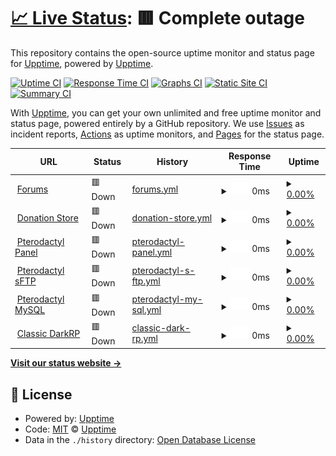 # [📈 Live Status](https://status.undeadservers.org): <!--live status--> **🟥 Complete outage**

This repository contains the open-source uptime monitor and status page for [Upptime](https://upptime.js.org), powered by [Upptime](https://github.com/upptime/upptime).

[![Uptime CI](https://github.com/reformscripts/undead-uptime/workflows/Uptime%20CI/badge.svg)](https://github.com/reformscripts/undead-uptime/actions?query=workflow%3A%22Uptime+CI%22)
[![Response Time CI](https://github.com/reformscripts/undead-uptime/workflows/Response%20Time%20CI/badge.svg)](https://github.com/reformscripts/undead-uptime/actions?query=workflow%3A%22Response+Time+CI%22)
[![Graphs CI](https://github.com/reformscripts/undead-uptime/workflows/Graphs%20CI/badge.svg)](https://github.com/reformscripts/undead-uptime/actions?query=workflow%3A%22Graphs+CI%22)
[![Static Site CI](https://github.com/reformscripts/undead-uptime/workflows/Static%20Site%20CI/badge.svg)](https://github.com/reformscripts/undead-uptime/actions?query=workflow%3A%22Static+Site+CI%22)
[![Summary CI](https://github.com/reformscripts/undead-uptime/workflows/Summary%20CI/badge.svg)](https://github.com/reformscripts/undead-uptime/actions?query=workflow%3A%22Summary+CI%22)

With [Upptime](https://upptime.js.org), you can get your own unlimited and free uptime monitor and status page, powered entirely by a GitHub repository. We use [Issues](https://github.com/upptime/upptime/issues) as incident reports, [Actions](https://github.com/reformscripts/undead-uptime/actions) as uptime monitors, and [Pages](https://status.undeadservers.org) for the status page.

<!--start: status pages-->
<!-- This summary is generated by Upptime (https://github.com/upptime/upptime) -->
<!-- Do not edit this manually, your changes will be overwritten -->
<!-- prettier-ignore -->
| URL | Status | History | Response Time | Uptime |
| --- | ------ | ------- | ------------- | ------ |
| <img alt="" src="https://icons.duckduckgo.com/ip3/undeadservers.org.ico" height="13"> [Forums](https://undeadservers.org) | 🟥 Down | [forums.yml](https://github.com/reformscripts/undead-uptime/commits/HEAD/history/forums.yml) | <details><summary><img alt="Response time graph" src="./graphs/forums/response-time-week.png" height="20"> 0ms</summary><br><a href="https://status.undeadservers.org/history/forums"><img alt="Response time 0" src="https://img.shields.io/endpoint?url=https%3A%2F%2Fraw.githubusercontent.com%2Freformscripts%2Fundead-uptime%2FHEAD%2Fapi%2Fforums%2Fresponse-time.json"></a><br><a href="https://status.undeadservers.org/history/forums"><img alt="24-hour response time 0" src="https://img.shields.io/endpoint?url=https%3A%2F%2Fraw.githubusercontent.com%2Freformscripts%2Fundead-uptime%2FHEAD%2Fapi%2Fforums%2Fresponse-time-day.json"></a><br><a href="https://status.undeadservers.org/history/forums"><img alt="7-day response time 0" src="https://img.shields.io/endpoint?url=https%3A%2F%2Fraw.githubusercontent.com%2Freformscripts%2Fundead-uptime%2FHEAD%2Fapi%2Fforums%2Fresponse-time-week.json"></a><br><a href="https://status.undeadservers.org/history/forums"><img alt="30-day response time 0" src="https://img.shields.io/endpoint?url=https%3A%2F%2Fraw.githubusercontent.com%2Freformscripts%2Fundead-uptime%2FHEAD%2Fapi%2Fforums%2Fresponse-time-month.json"></a><br><a href="https://status.undeadservers.org/history/forums"><img alt="1-year response time 0" src="https://img.shields.io/endpoint?url=https%3A%2F%2Fraw.githubusercontent.com%2Freformscripts%2Fundead-uptime%2FHEAD%2Fapi%2Fforums%2Fresponse-time-year.json"></a></details> | <details><summary><a href="https://status.undeadservers.org/history/forums">0.00%</a></summary><a href="https://status.undeadservers.org/history/forums"><img alt="All-time uptime 3.76%" src="https://img.shields.io/endpoint?url=https%3A%2F%2Fraw.githubusercontent.com%2Freformscripts%2Fundead-uptime%2FHEAD%2Fapi%2Fforums%2Fuptime.json"></a><br><a href="https://status.undeadservers.org/history/forums"><img alt="24-hour uptime 0.00%" src="https://img.shields.io/endpoint?url=https%3A%2F%2Fraw.githubusercontent.com%2Freformscripts%2Fundead-uptime%2FHEAD%2Fapi%2Fforums%2Fuptime-day.json"></a><br><a href="https://status.undeadservers.org/history/forums"><img alt="7-day uptime 0.00%" src="https://img.shields.io/endpoint?url=https%3A%2F%2Fraw.githubusercontent.com%2Freformscripts%2Fundead-uptime%2FHEAD%2Fapi%2Fforums%2Fuptime-week.json"></a><br><a href="https://status.undeadservers.org/history/forums"><img alt="30-day uptime 1.38%" src="https://img.shields.io/endpoint?url=https%3A%2F%2Fraw.githubusercontent.com%2Freformscripts%2Fundead-uptime%2FHEAD%2Fapi%2Fforums%2Fuptime-month.json"></a><br><a href="https://status.undeadservers.org/history/forums"><img alt="1-year uptime 0.00%" src="https://img.shields.io/endpoint?url=https%3A%2F%2Fraw.githubusercontent.com%2Freformscripts%2Fundead-uptime%2FHEAD%2Fapi%2Fforums%2Fuptime-year.json"></a></details>
| <img alt="" src="https://icons.duckduckgo.com/ip3/store.undeadservers.org.ico" height="13"> [Donation Store](https://store.undeadservers.org) | 🟥 Down | [donation-store.yml](https://github.com/reformscripts/undead-uptime/commits/HEAD/history/donation-store.yml) | <details><summary><img alt="Response time graph" src="./graphs/donation-store/response-time-week.png" height="20"> 0ms</summary><br><a href="https://status.undeadservers.org/history/donation-store"><img alt="Response time 0" src="https://img.shields.io/endpoint?url=https%3A%2F%2Fraw.githubusercontent.com%2Freformscripts%2Fundead-uptime%2FHEAD%2Fapi%2Fdonation-store%2Fresponse-time.json"></a><br><a href="https://status.undeadservers.org/history/donation-store"><img alt="24-hour response time 0" src="https://img.shields.io/endpoint?url=https%3A%2F%2Fraw.githubusercontent.com%2Freformscripts%2Fundead-uptime%2FHEAD%2Fapi%2Fdonation-store%2Fresponse-time-day.json"></a><br><a href="https://status.undeadservers.org/history/donation-store"><img alt="7-day response time 0" src="https://img.shields.io/endpoint?url=https%3A%2F%2Fraw.githubusercontent.com%2Freformscripts%2Fundead-uptime%2FHEAD%2Fapi%2Fdonation-store%2Fresponse-time-week.json"></a><br><a href="https://status.undeadservers.org/history/donation-store"><img alt="30-day response time 0" src="https://img.shields.io/endpoint?url=https%3A%2F%2Fraw.githubusercontent.com%2Freformscripts%2Fundead-uptime%2FHEAD%2Fapi%2Fdonation-store%2Fresponse-time-month.json"></a><br><a href="https://status.undeadservers.org/history/donation-store"><img alt="1-year response time 0" src="https://img.shields.io/endpoint?url=https%3A%2F%2Fraw.githubusercontent.com%2Freformscripts%2Fundead-uptime%2FHEAD%2Fapi%2Fdonation-store%2Fresponse-time-year.json"></a></details> | <details><summary><a href="https://status.undeadservers.org/history/donation-store">0.00%</a></summary><a href="https://status.undeadservers.org/history/donation-store"><img alt="All-time uptime 3.75%" src="https://img.shields.io/endpoint?url=https%3A%2F%2Fraw.githubusercontent.com%2Freformscripts%2Fundead-uptime%2FHEAD%2Fapi%2Fdonation-store%2Fuptime.json"></a><br><a href="https://status.undeadservers.org/history/donation-store"><img alt="24-hour uptime 0.00%" src="https://img.shields.io/endpoint?url=https%3A%2F%2Fraw.githubusercontent.com%2Freformscripts%2Fundead-uptime%2FHEAD%2Fapi%2Fdonation-store%2Fuptime-day.json"></a><br><a href="https://status.undeadservers.org/history/donation-store"><img alt="7-day uptime 0.00%" src="https://img.shields.io/endpoint?url=https%3A%2F%2Fraw.githubusercontent.com%2Freformscripts%2Fundead-uptime%2FHEAD%2Fapi%2Fdonation-store%2Fuptime-week.json"></a><br><a href="https://status.undeadservers.org/history/donation-store"><img alt="30-day uptime 1.38%" src="https://img.shields.io/endpoint?url=https%3A%2F%2Fraw.githubusercontent.com%2Freformscripts%2Fundead-uptime%2FHEAD%2Fapi%2Fdonation-store%2Fuptime-month.json"></a><br><a href="https://status.undeadservers.org/history/donation-store"><img alt="1-year uptime 0.00%" src="https://img.shields.io/endpoint?url=https%3A%2F%2Fraw.githubusercontent.com%2Freformscripts%2Fundead-uptime%2FHEAD%2Fapi%2Fdonation-store%2Fuptime-year.json"></a></details>
| <img alt="" src="https://icons.duckduckgo.com/ip3/undead-panel.com.ico" height="13"> [Pterodactyl Panel](https://undead-panel.com) | 🟥 Down | [pterodactyl-panel.yml](https://github.com/reformscripts/undead-uptime/commits/HEAD/history/pterodactyl-panel.yml) | <details><summary><img alt="Response time graph" src="./graphs/pterodactyl-panel/response-time-week.png" height="20"> 0ms</summary><br><a href="https://status.undeadservers.org/history/pterodactyl-panel"><img alt="Response time 0" src="https://img.shields.io/endpoint?url=https%3A%2F%2Fraw.githubusercontent.com%2Freformscripts%2Fundead-uptime%2FHEAD%2Fapi%2Fpterodactyl-panel%2Fresponse-time.json"></a><br><a href="https://status.undeadservers.org/history/pterodactyl-panel"><img alt="24-hour response time 0" src="https://img.shields.io/endpoint?url=https%3A%2F%2Fraw.githubusercontent.com%2Freformscripts%2Fundead-uptime%2FHEAD%2Fapi%2Fpterodactyl-panel%2Fresponse-time-day.json"></a><br><a href="https://status.undeadservers.org/history/pterodactyl-panel"><img alt="7-day response time 0" src="https://img.shields.io/endpoint?url=https%3A%2F%2Fraw.githubusercontent.com%2Freformscripts%2Fundead-uptime%2FHEAD%2Fapi%2Fpterodactyl-panel%2Fresponse-time-week.json"></a><br><a href="https://status.undeadservers.org/history/pterodactyl-panel"><img alt="30-day response time 0" src="https://img.shields.io/endpoint?url=https%3A%2F%2Fraw.githubusercontent.com%2Freformscripts%2Fundead-uptime%2FHEAD%2Fapi%2Fpterodactyl-panel%2Fresponse-time-month.json"></a><br><a href="https://status.undeadservers.org/history/pterodactyl-panel"><img alt="1-year response time 0" src="https://img.shields.io/endpoint?url=https%3A%2F%2Fraw.githubusercontent.com%2Freformscripts%2Fundead-uptime%2FHEAD%2Fapi%2Fpterodactyl-panel%2Fresponse-time-year.json"></a></details> | <details><summary><a href="https://status.undeadservers.org/history/pterodactyl-panel">0.00%</a></summary><a href="https://status.undeadservers.org/history/pterodactyl-panel"><img alt="All-time uptime 12.42%" src="https://img.shields.io/endpoint?url=https%3A%2F%2Fraw.githubusercontent.com%2Freformscripts%2Fundead-uptime%2FHEAD%2Fapi%2Fpterodactyl-panel%2Fuptime.json"></a><br><a href="https://status.undeadservers.org/history/pterodactyl-panel"><img alt="24-hour uptime 0.00%" src="https://img.shields.io/endpoint?url=https%3A%2F%2Fraw.githubusercontent.com%2Freformscripts%2Fundead-uptime%2FHEAD%2Fapi%2Fpterodactyl-panel%2Fuptime-day.json"></a><br><a href="https://status.undeadservers.org/history/pterodactyl-panel"><img alt="7-day uptime 0.00%" src="https://img.shields.io/endpoint?url=https%3A%2F%2Fraw.githubusercontent.com%2Freformscripts%2Fundead-uptime%2FHEAD%2Fapi%2Fpterodactyl-panel%2Fuptime-week.json"></a><br><a href="https://status.undeadservers.org/history/pterodactyl-panel"><img alt="30-day uptime 1.38%" src="https://img.shields.io/endpoint?url=https%3A%2F%2Fraw.githubusercontent.com%2Freformscripts%2Fundead-uptime%2FHEAD%2Fapi%2Fpterodactyl-panel%2Fuptime-month.json"></a><br><a href="https://status.undeadservers.org/history/pterodactyl-panel"><img alt="1-year uptime 0.00%" src="https://img.shields.io/endpoint?url=https%3A%2F%2Fraw.githubusercontent.com%2Freformscripts%2Fundead-uptime%2FHEAD%2Fapi%2Fpterodactyl-panel%2Fuptime-year.json"></a></details>
| <img alt="" src="https://icons.duckduckgo.com/ip3/undead-panel.com.ico" height="13"> [Pterodactyl sFTP](https://undead-panel.com) | 🟥 Down | [pterodactyl-s-ftp.yml](https://github.com/reformscripts/undead-uptime/commits/HEAD/history/pterodactyl-s-ftp.yml) | <details><summary><img alt="Response time graph" src="./graphs/pterodactyl-s-ftp/response-time-week.png" height="20"> 0ms</summary><br><a href="https://status.undeadservers.org/history/pterodactyl-s-ftp"><img alt="Response time 0" src="https://img.shields.io/endpoint?url=https%3A%2F%2Fraw.githubusercontent.com%2Freformscripts%2Fundead-uptime%2FHEAD%2Fapi%2Fpterodactyl-s-ftp%2Fresponse-time.json"></a><br><a href="https://status.undeadservers.org/history/pterodactyl-s-ftp"><img alt="24-hour response time 0" src="https://img.shields.io/endpoint?url=https%3A%2F%2Fraw.githubusercontent.com%2Freformscripts%2Fundead-uptime%2FHEAD%2Fapi%2Fpterodactyl-s-ftp%2Fresponse-time-day.json"></a><br><a href="https://status.undeadservers.org/history/pterodactyl-s-ftp"><img alt="7-day response time 0" src="https://img.shields.io/endpoint?url=https%3A%2F%2Fraw.githubusercontent.com%2Freformscripts%2Fundead-uptime%2FHEAD%2Fapi%2Fpterodactyl-s-ftp%2Fresponse-time-week.json"></a><br><a href="https://status.undeadservers.org/history/pterodactyl-s-ftp"><img alt="30-day response time 0" src="https://img.shields.io/endpoint?url=https%3A%2F%2Fraw.githubusercontent.com%2Freformscripts%2Fundead-uptime%2FHEAD%2Fapi%2Fpterodactyl-s-ftp%2Fresponse-time-month.json"></a><br><a href="https://status.undeadservers.org/history/pterodactyl-s-ftp"><img alt="1-year response time 0" src="https://img.shields.io/endpoint?url=https%3A%2F%2Fraw.githubusercontent.com%2Freformscripts%2Fundead-uptime%2FHEAD%2Fapi%2Fpterodactyl-s-ftp%2Fresponse-time-year.json"></a></details> | <details><summary><a href="https://status.undeadservers.org/history/pterodactyl-s-ftp">0.00%</a></summary><a href="https://status.undeadservers.org/history/pterodactyl-s-ftp"><img alt="All-time uptime 12.41%" src="https://img.shields.io/endpoint?url=https%3A%2F%2Fraw.githubusercontent.com%2Freformscripts%2Fundead-uptime%2FHEAD%2Fapi%2Fpterodactyl-s-ftp%2Fuptime.json"></a><br><a href="https://status.undeadservers.org/history/pterodactyl-s-ftp"><img alt="24-hour uptime 0.00%" src="https://img.shields.io/endpoint?url=https%3A%2F%2Fraw.githubusercontent.com%2Freformscripts%2Fundead-uptime%2FHEAD%2Fapi%2Fpterodactyl-s-ftp%2Fuptime-day.json"></a><br><a href="https://status.undeadservers.org/history/pterodactyl-s-ftp"><img alt="7-day uptime 0.00%" src="https://img.shields.io/endpoint?url=https%3A%2F%2Fraw.githubusercontent.com%2Freformscripts%2Fundead-uptime%2FHEAD%2Fapi%2Fpterodactyl-s-ftp%2Fuptime-week.json"></a><br><a href="https://status.undeadservers.org/history/pterodactyl-s-ftp"><img alt="30-day uptime 1.38%" src="https://img.shields.io/endpoint?url=https%3A%2F%2Fraw.githubusercontent.com%2Freformscripts%2Fundead-uptime%2FHEAD%2Fapi%2Fpterodactyl-s-ftp%2Fuptime-month.json"></a><br><a href="https://status.undeadservers.org/history/pterodactyl-s-ftp"><img alt="1-year uptime 0.00%" src="https://img.shields.io/endpoint?url=https%3A%2F%2Fraw.githubusercontent.com%2Freformscripts%2Fundead-uptime%2FHEAD%2Fapi%2Fpterodactyl-s-ftp%2Fuptime-year.json"></a></details>
| <img alt="" src="https://icons.duckduckgo.com/ip3/undead-panel.com.ico" height="13"> [Pterodactyl MySQL](https://undead-panel.com) | 🟥 Down | [pterodactyl-my-sql.yml](https://github.com/reformscripts/undead-uptime/commits/HEAD/history/pterodactyl-my-sql.yml) | <details><summary><img alt="Response time graph" src="./graphs/pterodactyl-my-sql/response-time-week.png" height="20"> 0ms</summary><br><a href="https://status.undeadservers.org/history/pterodactyl-my-sql"><img alt="Response time 0" src="https://img.shields.io/endpoint?url=https%3A%2F%2Fraw.githubusercontent.com%2Freformscripts%2Fundead-uptime%2FHEAD%2Fapi%2Fpterodactyl-my-sql%2Fresponse-time.json"></a><br><a href="https://status.undeadservers.org/history/pterodactyl-my-sql"><img alt="24-hour response time 0" src="https://img.shields.io/endpoint?url=https%3A%2F%2Fraw.githubusercontent.com%2Freformscripts%2Fundead-uptime%2FHEAD%2Fapi%2Fpterodactyl-my-sql%2Fresponse-time-day.json"></a><br><a href="https://status.undeadservers.org/history/pterodactyl-my-sql"><img alt="7-day response time 0" src="https://img.shields.io/endpoint?url=https%3A%2F%2Fraw.githubusercontent.com%2Freformscripts%2Fundead-uptime%2FHEAD%2Fapi%2Fpterodactyl-my-sql%2Fresponse-time-week.json"></a><br><a href="https://status.undeadservers.org/history/pterodactyl-my-sql"><img alt="30-day response time 0" src="https://img.shields.io/endpoint?url=https%3A%2F%2Fraw.githubusercontent.com%2Freformscripts%2Fundead-uptime%2FHEAD%2Fapi%2Fpterodactyl-my-sql%2Fresponse-time-month.json"></a><br><a href="https://status.undeadservers.org/history/pterodactyl-my-sql"><img alt="1-year response time 0" src="https://img.shields.io/endpoint?url=https%3A%2F%2Fraw.githubusercontent.com%2Freformscripts%2Fundead-uptime%2FHEAD%2Fapi%2Fpterodactyl-my-sql%2Fresponse-time-year.json"></a></details> | <details><summary><a href="https://status.undeadservers.org/history/pterodactyl-my-sql">0.00%</a></summary><a href="https://status.undeadservers.org/history/pterodactyl-my-sql"><img alt="All-time uptime 12.41%" src="https://img.shields.io/endpoint?url=https%3A%2F%2Fraw.githubusercontent.com%2Freformscripts%2Fundead-uptime%2FHEAD%2Fapi%2Fpterodactyl-my-sql%2Fuptime.json"></a><br><a href="https://status.undeadservers.org/history/pterodactyl-my-sql"><img alt="24-hour uptime 0.00%" src="https://img.shields.io/endpoint?url=https%3A%2F%2Fraw.githubusercontent.com%2Freformscripts%2Fundead-uptime%2FHEAD%2Fapi%2Fpterodactyl-my-sql%2Fuptime-day.json"></a><br><a href="https://status.undeadservers.org/history/pterodactyl-my-sql"><img alt="7-day uptime 0.00%" src="https://img.shields.io/endpoint?url=https%3A%2F%2Fraw.githubusercontent.com%2Freformscripts%2Fundead-uptime%2FHEAD%2Fapi%2Fpterodactyl-my-sql%2Fuptime-week.json"></a><br><a href="https://status.undeadservers.org/history/pterodactyl-my-sql"><img alt="30-day uptime 1.38%" src="https://img.shields.io/endpoint?url=https%3A%2F%2Fraw.githubusercontent.com%2Freformscripts%2Fundead-uptime%2FHEAD%2Fapi%2Fpterodactyl-my-sql%2Fuptime-month.json"></a><br><a href="https://status.undeadservers.org/history/pterodactyl-my-sql"><img alt="1-year uptime 0.00%" src="https://img.shields.io/endpoint?url=https%3A%2F%2Fraw.githubusercontent.com%2Freformscripts%2Fundead-uptime%2FHEAD%2Fapi%2Fpterodactyl-my-sql%2Fuptime-year.json"></a></details>
| <img alt="" src="https://icons.duckduckgo.com/ip3/undead-panel.com.ico" height="13"> [Classic DarkRP](https://undead-panel.com) | 🟥 Down | [classic-dark-rp.yml](https://github.com/reformscripts/undead-uptime/commits/HEAD/history/classic-dark-rp.yml) | <details><summary><img alt="Response time graph" src="./graphs/classic-dark-rp/response-time-week.png" height="20"> 0ms</summary><br><a href="https://status.undeadservers.org/history/classic-dark-rp"><img alt="Response time 0" src="https://img.shields.io/endpoint?url=https%3A%2F%2Fraw.githubusercontent.com%2Freformscripts%2Fundead-uptime%2FHEAD%2Fapi%2Fclassic-dark-rp%2Fresponse-time.json"></a><br><a href="https://status.undeadservers.org/history/classic-dark-rp"><img alt="24-hour response time 0" src="https://img.shields.io/endpoint?url=https%3A%2F%2Fraw.githubusercontent.com%2Freformscripts%2Fundead-uptime%2FHEAD%2Fapi%2Fclassic-dark-rp%2Fresponse-time-day.json"></a><br><a href="https://status.undeadservers.org/history/classic-dark-rp"><img alt="7-day response time 0" src="https://img.shields.io/endpoint?url=https%3A%2F%2Fraw.githubusercontent.com%2Freformscripts%2Fundead-uptime%2FHEAD%2Fapi%2Fclassic-dark-rp%2Fresponse-time-week.json"></a><br><a href="https://status.undeadservers.org/history/classic-dark-rp"><img alt="30-day response time 0" src="https://img.shields.io/endpoint?url=https%3A%2F%2Fraw.githubusercontent.com%2Freformscripts%2Fundead-uptime%2FHEAD%2Fapi%2Fclassic-dark-rp%2Fresponse-time-month.json"></a><br><a href="https://status.undeadservers.org/history/classic-dark-rp"><img alt="1-year response time 0" src="https://img.shields.io/endpoint?url=https%3A%2F%2Fraw.githubusercontent.com%2Freformscripts%2Fundead-uptime%2FHEAD%2Fapi%2Fclassic-dark-rp%2Fresponse-time-year.json"></a></details> | <details><summary><a href="https://status.undeadservers.org/history/classic-dark-rp">0.00%</a></summary><a href="https://status.undeadservers.org/history/classic-dark-rp"><img alt="All-time uptime 12.42%" src="https://img.shields.io/endpoint?url=https%3A%2F%2Fraw.githubusercontent.com%2Freformscripts%2Fundead-uptime%2FHEAD%2Fapi%2Fclassic-dark-rp%2Fuptime.json"></a><br><a href="https://status.undeadservers.org/history/classic-dark-rp"><img alt="24-hour uptime 0.00%" src="https://img.shields.io/endpoint?url=https%3A%2F%2Fraw.githubusercontent.com%2Freformscripts%2Fundead-uptime%2FHEAD%2Fapi%2Fclassic-dark-rp%2Fuptime-day.json"></a><br><a href="https://status.undeadservers.org/history/classic-dark-rp"><img alt="7-day uptime 0.00%" src="https://img.shields.io/endpoint?url=https%3A%2F%2Fraw.githubusercontent.com%2Freformscripts%2Fundead-uptime%2FHEAD%2Fapi%2Fclassic-dark-rp%2Fuptime-week.json"></a><br><a href="https://status.undeadservers.org/history/classic-dark-rp"><img alt="30-day uptime 1.38%" src="https://img.shields.io/endpoint?url=https%3A%2F%2Fraw.githubusercontent.com%2Freformscripts%2Fundead-uptime%2FHEAD%2Fapi%2Fclassic-dark-rp%2Fuptime-month.json"></a><br><a href="https://status.undeadservers.org/history/classic-dark-rp"><img alt="1-year uptime 0.00%" src="https://img.shields.io/endpoint?url=https%3A%2F%2Fraw.githubusercontent.com%2Freformscripts%2Fundead-uptime%2FHEAD%2Fapi%2Fclassic-dark-rp%2Fuptime-year.json"></a></details>

<!--end: status pages-->

[**Visit our status website →**](https://status.undeadservers.org)

## 📄 License

- Powered by: [Upptime](https://github.com/upptime/upptime)
- Code: [MIT](./LICENSE) © [Upptime](https://upptime.js.org)
- Data in the `./history` directory: [Open Database License](https://opendatacommons.org/licenses/odbl/1-0/)
